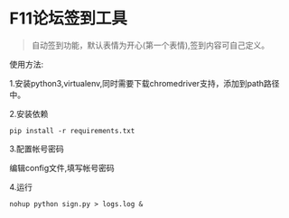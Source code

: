 # F11论坛签到工具

> 自动签到功能，默认表情为开心(第一个表情),签到内容可自己定义。

使用方法:

1.安装python3,virtualenv,同时需要下载chromedriver支持，添加到path路径中。

2.安装依赖

`pip install -r requirements.txt`

3.配置帐号密码

编辑config文件,填写帐号密码

4.运行

`nohup python sign.py > logs.log &`
